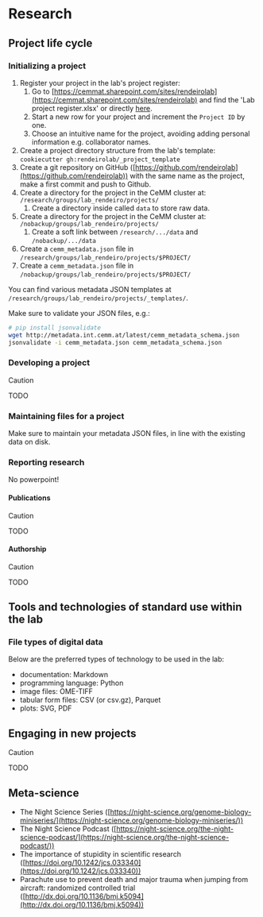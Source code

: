 # Research

## Project life cycle

### Initializing a project

1. Register your project in the lab's project register:
   1. Go to [https://cemmat.sharepoint.com/sites/rendeirolab](https://cemmat.sharepoint.com/sites/rendeirolab) and find the 'Lab project register.xlsx' or directly [here](https://cemmat.sharepoint.com/:x:/r/sites/rendeirolab/\_layouts/15/Doc.aspx?sourcedoc=%7B4c72f84b-f33b-4162-a5e8-f05556fdf66b%7D&action=editnew).
   1. Start a new row for your project and increment the `Project ID` by one.
   1. Choose an intuitive name for the project, avoiding adding personal information e.g. collaborator names.
1. Create a project directory structure from the lab's template: `cookiecutter gh:rendeirolab/_project_template`
1. Create a git repository on GitHub ([https://github.com/rendeirolab](https://github.com/rendeirolab)) with the same name as the project, make a first commit and push to Github.
1. Create a directory for the project in the CeMM cluster at: `/research/groups/lab_rendeiro/projects/`
   1. Create a directory inside called `data` to store raw data.
1. Create a directory for the project in the CeMM cluster at: `/nobackup/groups/lab_rendeiro/projects/`
   1. Create a soft link between `/research/.../data` and `/nobackup/.../data`
1. Create a `cemm_metadata.json` file in `/research/groups/lab_rendeiro/projects/$PROJECT/`
1. Create a `cemm_metadata.json` file in `/nobackup/groups/lab_rendeiro/projects/$PROJECT/`

You can find various metadata JSON templates at `/research/groups/lab_rendeiro/projects/_templates/`.

Make sure to validate your JSON files, e.g.:

```bash
# pip install jsonvalidate
wget http://metadata.int.cemm.at/latest/cemm_metadata_schema.json
jsonvalidate -i cemm_metadata.json cemm_metadata_schema.json
```

### Developing a project

> [!CAUTION]
> TODO

### Maintaining files for a project

Make sure to maintain your metadata JSON files, in line with the existing data on disk.

### Reporting research

No powerpoint!

#### Publications

> [!CAUTION]
> TODO

#### Authorship

> [!CAUTION]
> TODO

## Tools and technologies of standard use within the lab

### File types of digital data

Below are the preferred types of technology to be used in the lab:

- documentation: Markdown
- programming language: Python
- image files: OME-TIFF
- tabular form files: CSV (or csv.gz), Parquet
- plots: SVG, PDF

## Engaging in new projects

> [!CAUTION]
> TODO

## Meta-science

- The Night Science Series ([https://night-science.org/genome-biology-miniseries/](https://night-science.org/genome-biology-miniseries/))
- The Night Science Podcast ([https://night-science.org/the-night-science-podcast/](https://night-science.org/the-night-science-podcast/))
- The importance of stupidity in scientific research ([https://doi.org/10.1242/jcs.033340](https://doi.org/10.1242/jcs.033340))
- Parachute use to prevent death and major trauma when jumping from aircraft: randomized controlled trial ([http://dx.doi.org/10.1136/bmj.k5094](http://dx.doi.org/10.1136/bmj.k5094))
